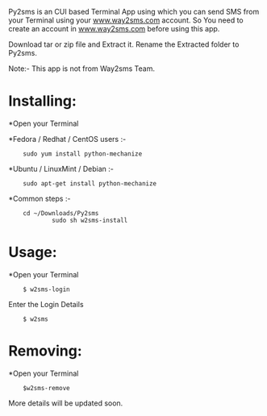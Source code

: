 Py2sms is an CUI based Terminal App using which you can send SMS from your Terminal using your www.way2sms.com account.
So You need to create an account in www.way2sms.com before using this app.

Download tar or zip file and Extract it. Rename the Extracted folder to Py2sms.

Note:- This app is not from Way2sms Team.


Installing:
===========

*Open your Terminal

*Fedora / Redhat / CentOS users :- 

		sudo yum install python-mechanize

*Ubuntu / LinuxMint / Debian :-

		sudo apt-get install python-mechanize

*Common steps :-

		cd ~/Downloads/Py2sms
                sudo sh	w2sms-install

Usage:
======

*Open your Terminal 

		$ w2sms-login

Enter the Login Details

		$ w2sms


Removing:
=========

*Open your Terminal

		$w2sms-remove


More details will be updated soon.
